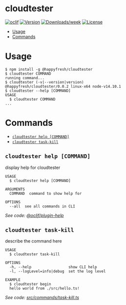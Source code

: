 cloudtester
===========



[![oclif](https://img.shields.io/badge/cli-oclif-brightgreen.svg)](https://oclif.io)
[![Version](https://img.shields.io/npm/v/cloudtester.svg)](https://npmjs.org/package/cloudtester)
[![Downloads/week](https://img.shields.io/npm/dw/cloudtester.svg)](https://npmjs.org/package/cloudtester)
[![License](https://img.shields.io/npm/l/cloudtester.svg)](https://github.com/happy/cloudtester/blob/master/package.json)

<!-- toc -->
* [Usage](#usage)
* [Commands](#commands)
<!-- tocstop -->
# Usage
<!-- usage -->
```sh-session
$ npm install -g @happyfresh/cloudtester
$ cloudtester COMMAND
running command...
$ cloudtester (-v|--version|version)
@happyfresh/cloudtester/0.0.2 linux-x64 node-v14.10.1
$ cloudtester --help [COMMAND]
USAGE
  $ cloudtester COMMAND
...
```
<!-- usagestop -->
# Commands
<!-- commands -->
* [`cloudtester help [COMMAND]`](#cloudtester-help-command)
* [`cloudtester task-kill`](#cloudtester-task-kill)

## `cloudtester help [COMMAND]`

display help for cloudtester

```
USAGE
  $ cloudtester help [COMMAND]

ARGUMENTS
  COMMAND  command to show help for

OPTIONS
  --all  see all commands in CLI
```

_See code: [@oclif/plugin-help](https://github.com/oclif/plugin-help/blob/v3.2.0/src/commands/help.ts)_

## `cloudtester task-kill`

describe the command here

```
USAGE
  $ cloudtester task-kill

OPTIONS
  -h, --help                 show CLI help
  -l, --logLevel=info|debug  set the log level

EXAMPLE
  $ cloudtester begin
  hello world from ./src/hello.ts!
```

_See code: [src/commands/task-kill.ts](https://github.com/happyfresh/cloudtester/blob/v0.0.2/src/commands/task-kill.ts)_
<!-- commandsstop -->
